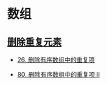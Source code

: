 # 数组

## [删除重复元素](./%E5%88%A0%E9%99%A4%E9%87%8D%E5%A4%8D%E5%85%83%E7%B4%A0.md)
- [26. 删除有序数组中的重复项](https://leetcode.cn/problems/remove-duplicates-from-sorted-array/description/)

- [80. 删除有序数组中的重复项 II](https://leetcode.cn/problems/remove-duplicates-from-sorted-array-ii/)
